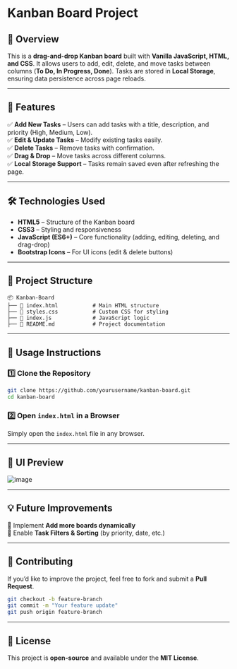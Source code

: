 # Kanban Board Project

## 📌 Overview
This is a **drag-and-drop Kanban board** built with **Vanilla JavaScript, HTML, and CSS**. It allows users to add, edit, delete, and move tasks between columns (**To Do, In Progress, Done**). Tasks are stored in **Local Storage**, ensuring data persistence across page reloads.

---

## 🚀 Features
✅ **Add New Tasks** – Users can add tasks with a title, description, and priority (High, Medium, Low).  
✅ **Edit & Update Tasks** – Modify existing tasks easily.  
✅ **Delete Tasks** – Remove tasks with confirmation.  
✅ **Drag & Drop** – Move tasks across different columns.  
✅ **Local Storage Support** – Tasks remain saved even after refreshing the page.  

---

## 🛠️ Technologies Used
- **HTML5** – Structure of the Kanban board
- **CSS3** – Styling and responsiveness
- **JavaScript (ES6+)** – Core functionality (adding, editing, deleting, and drag-drop)
- **Bootstrap Icons** – For UI icons (edit & delete buttons)

---

## 📂 Project Structure
```
📦 Kanban-Board
├── 📜 index.html           # Main HTML structure
├── 📜 styles.css           # Custom CSS for styling
├── 📜 index.js             # JavaScript logic
├── 📜 README.md            # Project documentation
```

---

## 📄 Usage Instructions

### 1️⃣ Clone the Repository
```sh
git clone https://github.com/yourusername/kanban-board.git
cd kanban-board
```

### 2️⃣ Open `index.html` in a Browser
Simply open the `index.html` file in any browser.

---

## 🎨 UI Preview
![image](https://github.com/user-attachments/assets/3ae8436d-eedd-46f7-afc1-690712b654ab)


---

## 💡 Future Improvements
🔹 Implement **Add more boards dynamically**  
🔹 Enable **Task Filters & Sorting** (by priority, date, etc.)  

---

## 🙌 Contributing
If you’d like to improve the project, feel free to fork and submit a **Pull Request**.

```sh
git checkout -b feature-branch
git commit -m "Your feature update"
git push origin feature-branch
```

---

## 📜 License
This project is **open-source** and available under the **MIT License**.
